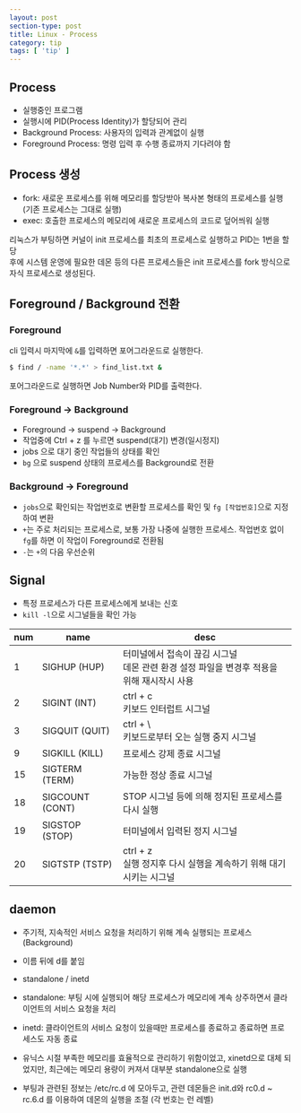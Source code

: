 ```yaml
---
layout: post
section-type: post
title: Linux - Process
category: tip
tags: [ 'tip' ]
---
```


## Process

- 실행중인 프로그램
- 실행시에 PID(Process Identity)가 할당되어 관리
- Background Process: 사용자의 입력과 관계없이 실행
- Foreground Process: 명령 입력 후 수행 종료까지 기다려야 함

## Process 생성

- fork: 새로운 프로세스를 위해 메모리를 할당받아 복사본 형태의 프로세스를 실행 (기존 프로세스는 그대로 실행)
- exec: 호출한 프로세스의 메모리에 새로운 프로세스의 코드로 덮어씌워 실행

리눅스가 부팅하면 커널이 init 프로세스를 최초의 프로세스로 실행하고 PID는 1번을 할당  
후에 시스템 운영에 필요한 데몬 등의 다른 프로세스들은 init 프로세스를 fork 방식으로 자식 프로세스로 생성된다.

## Foreground / Background 전환

### Foreground

cli 입력시 마지막에 `&`를 입력하면 포어그라운드로 실행한다.

```bash
$ find / -name '*.*' > find_list.txt &
```

포어그라운드로 실행하면 Job Number와 PID를 출력한다.  

### Foreground -> Background

- Foreground -> suspend -> Background
- 작업중에 Ctrl + z 를 누르면 suspend(대기) 변경(일시정지)
- jobs 으로 대기 중인 작업들의 상태를 확인
- `bg` 으로 suspend 상태의 프로세스를 Background로 전환

### Background -> Foreground

- `jobs`으로 확인되는 작업번호로 변환할 프로세스를 확인 및 `fg [작업번호]`으로 지정하여 변환
- `+`는 주로 처리되는 프로세스로, 보통 가장 나중에 실행한 프로세스. 작업번호 없이 `fg`를 하면 이 작업이 Foreground로 전환됨
- `-`는 `+`의 다음 우선순위

## Signal

- 특정 프로세스가 다른 프로세스에게 보내는 신호
- `kill -l`으로 시그널들을 확인 가능

num | name | desc
---|---|---
1 | SIGHUP (HUP) | 터미널에서 접속이 끊김 시그널 <br/> 데몬 관련 환경 설정 파일을 변경후 적용을 위해 재시작시 사용
2 | SIGINT (INT) | ctrl + c <br/> 키보드 인터럽트 시그널
3 | SIGQUIT (QUIT) | ctrl + \ <br/> 키보드로부터 오는 실행 중지 시그널
9 | SIGKILL (KILL) | 프로세스 강제 종료 시그널
15 | SIGTERM (TERM) | 가능한 정상 종료 시그널
18 | SIGCOUNT (CONT) | STOP 시그널 등에 의해 정지된 프로세스를 다시 실행
19 | SIGSTOP (STOP) | 터미널에서 입력된 정지 시그널
20 | SIGTSTP (TSTP) | ctrl + z <br/> 실행 정지후 다시 실행을 계속하기 위해 대기시키는 시그널

## daemon

- 주기적, 지속적인 서비스 요청을 처리하기 위해 계속 실행되는 프로세스(Background)
- 이름 뒤에 d를 붙임
- standalone / inetd
- standalone: 부팅 시에 실행되어 해당 프로세스가 메모리에 계속 상주하면서 클라이언트의 서비스 요청을 처리
- inetd: 클라이언트의 서비스 요청이 있을때만 프로세스를 종료하고 종료하면 프로세스도 자동 종료
 - 유닉스 시절 부족한 메모리를 효율적으로 관리하기 위함이었고, xinetd으로 대체 되었지만, 최근에는 메모리 용량이 커져서 대부분 standalone으로 실행

- 부팅과 관련된 정보는 /etc/rc.d 에 모아두고, 관련 데몬들은 init.d와 rc0.d ~ rc.6.d 를 이용하여 데몬의 실행을 조절 (각 번호는 런 레벨)
